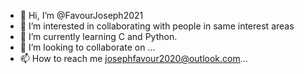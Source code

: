 - 👋 Hi, I’m @FavourJoseph2021
- 👀 I’m interested in collaborating with people in same interest areas
- 🌱 I’m currently learning  C and Python.
- 💞️ I’m looking to collaborate on ...
- 📫 How to reach me   josephfavour2020@outlook.com...

<!---
FavourJoseph2021/FavourJoseph2021 is a ✨ special ✨ repository because its `README.md` (this file) appears on your GitHub profile.
You can click the Preview link to take a look at your changes.
--->
